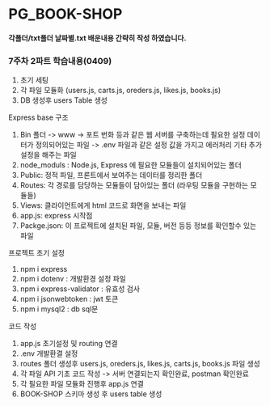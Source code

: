 # PG_BOOK-SHOP

#### 각폴더/txt폴더 날짜별.txt 배운내용 간략히 작성 하였습니다.

### 7주차 2파트 학습내용(0409)
  1. 초기 세팅
  2. 각 파일 모듈화 (users.js, carts.js, oreders.js, likes.js, books.js)
  3. DB 생성후 users Table 생성


Express base 구조
  1. Bin 폴더 -> www -> 포트 번화 등과 같은 웹 서버를 구축하는데 필요한 설정 데이터가 정의되어있는 파일
      -> .env 파일과 같은 설정 값을 가지고 에러처리 기타 추가 설정을 해주는 파일
  2. node_moduls : Node.js, Express 에 필요한 모듈들이 설치되어있는 폴더
  3. Public: 정적 파일, 프론트에서 보여주는 데이터를 정리한 폴더
  4. Routes: 각 경로를 담당하는 모듈들이 담아있는 폴더 (라우팅 모듈을 구현하는 모듈들)
  5. Views:  클라이언트에게 html 코드로 화면을 보내는 파일
  6. app.js: express 시작점 
  7. Packge.json: 이 프로젝트에 설치된 파일, 모듈, 버전 등등 정보를 확인할수 있는 파일

프로젝트 초기 설정
  1. npm i express 
  2. npm i dotenv : 개발환경 설정 파일
  3. npm i express-validator : 유효성 검사
  4. npm i jsonwebtoken : jwt 토큰
  5. npm i mysql2 : db sql문

코드 작성
  1. app.js 초기설정 및 routing 연결
  2. .env 개발환결 설정 
  3. routes 폴더 생성후 users.js, oreders.js, likes.js, carts.js, books.js 파일 생성
  4. 각 파일 API 기초 코드 작성 -> 서버 연결되는지 확인완료, postman 확인완료
  5. 각 필요한 파일 모듈화 진행후 app.js 연결
  6. BOOK-SHOP 스키마 생성 후 users table 생성









